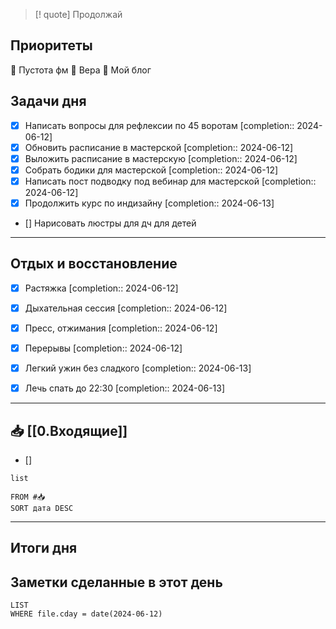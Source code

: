 > [! quote] Продолжай
> 

## Приоритеты
🔴 Пустота фм
🔴 Вера
🔴 Мой блог

## Задачи дня
- [x] Написать вопросы для рефлексии по 45 воротам  [completion:: 2024-06-12]
- [x] Обновить расписание в мастерской  [completion:: 2024-06-12]
- [x] Выложить расписание в мастерскую  [completion:: 2024-06-12]
- [x] Собрать бодики для мастерской  [completion:: 2024-06-12]
- [x] Написать пост подводку под вебинар для мастерской  [completion:: 2024-06-12]
- [x] Продолжить курс по индизайну  [completion:: 2024-06-13]
- [] Нарисовать люстры для дч для детей

---
## Отдых и восстановление
- [x] Растяжка  [completion:: 2024-06-12]
- [x] Дыхательная сессия  [completion:: 2024-06-12]
- [x] Пресс, отжимания  [completion:: 2024-06-12]
- [x] Перерывы  [completion:: 2024-06-12]
- [x] Легкий ужин без сладкого  [completion:: 2024-06-13]
- [x] Лечь спать до 22:30  [completion:: 2024-06-13]


---
## 📥 [[0.Входящие]]
- [] 



```dataview
list
	
FROM #📥
SORT дата DESC
```


---
## Итоги дня





## Заметки сделанные в этот день
```dataview
LIST
WHERE file.cday = date(2024-06-12)
```

